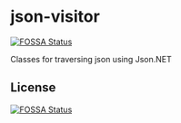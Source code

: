 # json-visitor
[![FOSSA Status](https://app.fossa.com/api/projects/git%2Bgithub.com%2FdotJEM%2Fjson-visitor.svg?type=shield)](https://app.fossa.com/projects/git%2Bgithub.com%2FdotJEM%2Fjson-visitor?ref=badge_shield)

Classes for traversing json using Json.NET


## License
[![FOSSA Status](https://app.fossa.com/api/projects/git%2Bgithub.com%2FdotJEM%2Fjson-visitor.svg?type=large)](https://app.fossa.com/projects/git%2Bgithub.com%2FdotJEM%2Fjson-visitor?ref=badge_large)